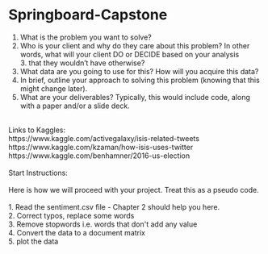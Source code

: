 # Springboard-Capstone
1. What is the problem you want to solve?<br />
2. Who is your client and why do they care about this problem? In other words, what will your client DO or DECIDE based on your analysis<br /> 3. that they wouldn’t have otherwise?<br />
4. What data are you going to use for this? How will you acquire this data?<br />
5. In brief, outline your approach to solving this problem (knowing that this might change later).<br />
6. What are your deliverables? Typically, this would include code, along with a paper and/or a slide deck.<br />
<br />
Links to Kaggles: <br />
https://www.kaggle.com/activegalaxy/isis-related-tweets <br />
https://www.kaggle.com/kzaman/how-isis-uses-twitter <br />
https://www.kaggle.com/benhamner/2016-us-election <br />
<br />
Start Instructions: <br />
<br />
Here is how we will proceed with your project. Treat this as a pseudo code.<br />
<br />
1. Read the sentiment.csv file - Chapter 2 should help you here.<br />
2. Correct typos, replace some words<br />
3. Remove stopwords i.e. words that don't add any value<br />
4. Convert the data to a document matrix<br />
5. plot the data<br />
